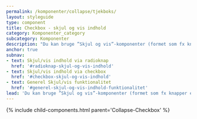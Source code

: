```yaml
---
permalink: /komponenter/collapse/tjekboks/
layout: styleguide
type: component
title: Checkbox - skjul og vis indhold
category: Komponenter_category
subcategory: Komponenter
description: "Du kan bruge ”Skjul og vis”-komponenter (formet som fx knapper eller tjekbokse) til at holde indhold skjult, indtil brugeren vælger at aktivere det. Når brugeren klikker på komponenten, folder indholdet sig ud, eller brugeren får fx mulighed for at indtaste information."
anchor: true
subnav:
- text: Skjul/vis indhold via radioknap
  href: '#radioknap-skjul-og-vis-indhold'
- text: Skjul/vis indhold via checkbox
  href: '#checkbox-skjul-og-vis-indhold'
- text: Generel Skjul/vis funktionalitet
  href: '#generel-skjul-og-vis-indhold-funktionalitet'
lead: 'Du kan bruge ”Skjul og vis”-komponenter (formet som fx knapper eller tjekbokse) til at holde indhold skjult, indtil brugeren vælger at aktivere det. Når brugeren klikker på komponenten, folder indholdet sig ud, eller brugeren får fx mulighed for at indtaste information.'
---
```

{% include child-components.html parent='Collapse-Checkbox' %}
